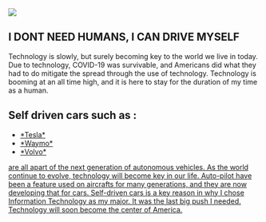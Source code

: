 <img src="https://user-images.githubusercontent.com/77600540/117092052-c4f7ce80-ad22-11eb-884a-9e1c942cd085.jpg" />
<h2> I DONT NEED HUMANS, I CAN DRIVE MYSELF </h2>
<p> Technology is slowly, but surely becoming key to the world we live in today. Due to technology, COVID-19 was survivable, and Americans did what they had to do mitigate the spread through the use of technology. Technology is booming at an all time high, and it is here to stay for the duration of my time as a human.</p>

## Self driven cars such as :
<ul>
  <li> <a href="https://www.tesla.com/">*Tesla*</a></li>
  <li> <a href="https://waymo.com/">*Waymo*</a> </li>
  <li> <a href="https://group.volvocars.com/company/innovation/autonomous-drive">*Volvo* </li>
</ul>
<p1> are all apart of the next generation of autonomous vehicles. As the world continue to evolve, technology will become key in our life. Auto-pilot have been a feature used on aircrafts for many generations, and they are now developing that for cars. Self-driven cars is a key reason in why I chose Information Technology as my major. It was the last big push I needed. Technology will soon become the center of America. </p1>

